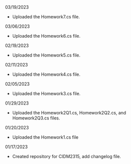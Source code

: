 03/19/2023
- Uploaded the Homework7.cs file.

03/06/2023
- Uploaded the Homework6.cs file.

02/19/2023
- Uploaded the Homework5.cs file.

02/11/2023
- Uploaded the Homework4.cs file.

02/05/2023
- Uploaded the Homework3.cs file.

01/29/2023
- Uploaded the Homework2Q1.cs, Homework2Q2.cs, and Homework2Q3.cs files.

01/20/2023
- Uploaded the Homework1.cs file

01/17/2023
- Created repository for CIDM2315, add changelog file.
